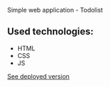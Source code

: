 Simple web application - Todolist

<h2>Used technologies:</h2>

<ul>
    <li>HTML</li>
    <li>CSS</li>
    <li>JS</li>
</ul>

<a href="https://romdevjs.github.io/todolist-js/">See deployed version</a>